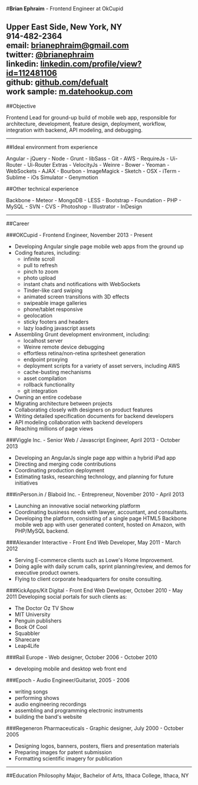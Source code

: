 #**Brian Ephraim** - Frontend Engineer at OkCupid

Upper East Side, New York, NY  
914-482-2364  
email: [brianephraim@gmail.com](mailto://brianephraim@gmail.com)  
twitter: [@brianephraim](http://twitter.com/brianephraim)   
linkedin: [linkedin.com/profile/view?id=112481106](http://www.linkedin.com/profile/view?id=112481106)  
github: [github.com/defualt](http://github.com/defualt)  
work sample: [m.datehookup.com](http://m.datehookup.com/app/start/?forcesquash)
---

##Objective

Frontend Lead for ground-up build of mobile web app, responsible for architecture, development, feature design, deployment, workflow, integration with backend, API modeling, and debugging.

---

##Ideal environment from experience

Angular - jQuery - Node - Grunt - libSass - Git - AWS - RequireJs - Ui-Router - Ui-Router Extras - VelocityJs - Weinre - Bower - Yeoman - WebSockets - AJAX - Bourbon - ImageMagick - Sketch - OSX - iTerm - Sublime - iOs Simulator - Genymotion

##Other technical experience

Backbone - Meteor - MongoDB - LESS - Bootstrap - Foundation - PHP - MySQL - SVN - CVS - Photoshop - Illustrator - InDesign



---

##Career

###OKCupid - Frontend Engineer, November 2013 - Present
- Developing Angular single page mobile web apps from the ground up
- Coding features, including:
	- infinite scroll
	- pull to refresh
	- pinch to zoom
	- photo upload
	- instant chats and notifications with WebSockets
	- Tinder-like card swiping
	- animated screen transitions with 3D effects
	- swipeable image galleries
	- phone/tablet responsive
	- geolocation
	- sticky footers and headers
	- lazy loading javascript assets
- Assembling Grunt development environment, including:
	- localhost server
	- Weinre remote device debugging
	- effortless retina/non-retina spritesheet generation
	- endpoint proxying
	- deployment scripts for a variety of asset servers, including AWS
	- cache-busting mechanisms
	- asset compilation
	- rollback functionality
	- git integration
- Owning an entire codebase
- Migrating architecture between projects
- Collaborating closely with designers on product features
- Writing detailed specification documents for backend developers
- API modeling collaboration with backend developers
- Reaching millions of page views


###Viggle Inc. - Senior Web / Javascript Engineer, April 2013 - October 2013
- Developing an AngularJs single page app within a hybrid iPad app
- Directing and merging code contributions
- Coordinating production deployment
- Estimating tasks, researching technology, and planning for future initiatives


###inPerson.in / Blaboid Inc. - Entrepreneur, November 2010 - April 2013
- Launching an innovative social networking platform
- Coordinating business needs with lawyer, accountant, and consultants.
- Developing the platform, consisting of a single page HTML5 Backbone mobile web app with user generated content, hosted on Amazon, with PHP/MySQL backend.


###Alexander Interactive - Front End Web Developer, May 2011 - March 2012
- Serving E-commerce clients such as Lowe's Home Improvement.
- Doing agile with daily scrum calls, sprint planning/review, and demos for executive product owners.
- Flying to client corporate headquarters for onsite consulting.


###KickApps/Kit Digital - Front End Web Developer, October 2010 - May 2011
Developing social portals for such clients as:

- The Doctor Oz TV Show
- MIT University
- Penguin publishers
- Book Of Cool
- Squabbler
- Sharecare
- Leap4Life

###Rail Europe - Web designer, October 2006 - October 2010
- developing mobile and desktop web front end

###Epoch - Audio Engineer/Guitarist, 2005 - 2006
- writing songs
- performing shows
- audio engineering recordings
- assembling and programming electronic instruments
- building the band's website 

###Regeneron Pharmaceuticals - Graphic designer, July 2000 - October 2005
- Designing logos, banners, posters, fliers and presentation materials
- Preparing images for patent submission
- Formatting scientific imagery for publication

---

##Education
Philosophy Major, Bachelor of Arts, Ithaca College, Ithaca, NY
